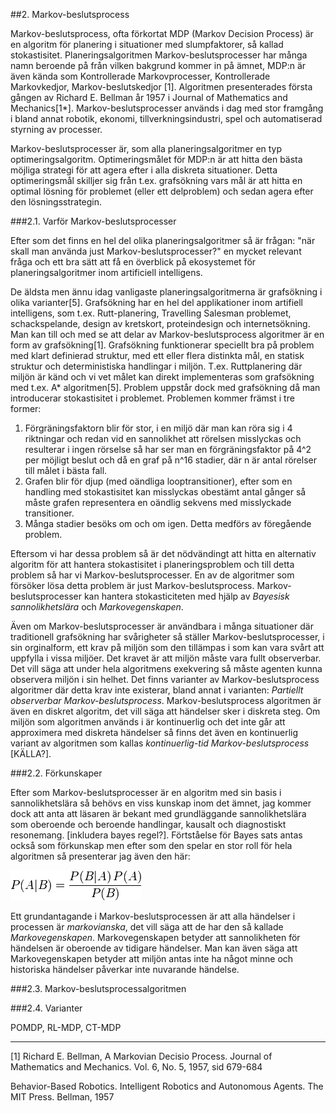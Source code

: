 ##2. Markov-beslutsprocess


Markov-beslutsprocess, ofta förkortat MDP (Markov Decision Process) är en algoritm för planering i situationer med slumpfaktorer, så kallad stokastisitet. Planeringsalgoritmen Markov-beslutsprocesser har många namn beroende på från vilken bakgrund kommer in på ämnet, MDP:n är även kända som Kontrollerade Markovprocesser, Kontrollerade Markovkedjor, Markov-beslutskedjor [1]. Algoritmen presenterades första gången av Richard E. Bellman år 1957 i Journal of Mathematics and Mechanics[1*]. Markov-beslutsprocesser används i dag med stor framgång i bland annat robotik, ekonomi, tillverkningsindustri, spel och automatiserad styrning av processer.

Markov-beslutsprocesser är, som alla planeringsalgoritmer en typ optimeringsalgoritm. Optimeringsmålet för MDP:n är att hitta den bästa möjliga strategi för att agera efter i alla diskreta situationer. Detta optimeringsmål skilljer sig från t.ex. grafsökning vars mål är att hitta en optimal lösning för problemet (eller ett delproblem) och sedan agera efter den lösningsstrategin.



###2.1. Varför Markov-beslutsprocesser

Efter som det finns en hel del olika planeringsalgoritmer så är frågan: "när skall man använda just Markov-beslutsprocesser?" en mycket relevant fråga och ett bra sätt att få en överblick på ekosystemet för planeringsalgoritmer inom artificiell intelligens.

De äldsta men ännu idag vanligaste planeringsalgoritmerna är grafsökning i olika varianter[5]. Grafsökning har en hel del applikationer inom artifiell intelligens, som t.ex. Rutt-planering, Travelling Salesman problemet, schackspelande, design av kretskort, proteindesign och internetsökning. Man kan till och med se att delar av Markov-beslutsprocess algoritmer är en form av grafsökning[1]. Grafsökning funktionerar speciellt bra på problem med klart definierad struktur, med ett eller flera distinkta mål, en statisk struktur och deterministiska handlingar i miljön. T.ex. Ruttplanering där miljön är känd och vi vet målet kan direkt implementeras som grafsökning med t.ex. A* algoritmen[5]. Problem uppstår dock med grafsökning då man introducerar stokastisitet i problemet. Problemen kommer främst i tre former: 

1.   Förgräningsfaktorn blir för stor, i en miljö där man kan röra sig i 4 riktningar och redan vid en sannolikhet att rörelsen misslyckas och resulterar i ingen rörselse så har ser man en förgräningsfaktor på 4^2 per möjligt beslut och då en graf på n^16 stadier, där n är antal rörelser till målet i bästa fall.
2.  Grafen blir för djup (med oändliga looptransitioner), efter som en handling med stokastisitet kan misslyckas obestämt antal gånger så måste grafen representera en oändlig sekvens med misslyckade transitioner.
3.  Många stadier besöks om och om igen. Detta medförs av föregående problem.


Eftersom vi har dessa problem så är det nödvändingt att hitta en alternativ algoritm för att hantera stokastisitet i planeringsproblem och till detta problem så har vi Markov-beslutsprocesser. En av de algoritmer som försöker lösa detta problem är just Markov-beslutsprocess. Markov-beslutsprocesser kan hantera stokasticiteten med hjälp av *Bayesisk sannolikhetslära* och *Markovegenskapen*.


Även om Markov-beslutsprocesser är användbara i många situationer där traditionell grafsökning har svårigheter så ställer Markov-beslutsprocesser, i sin orginalform, ett krav på miljön som den tillämpas i som kan vara svårt att uppfylla i vissa miljöer. Det kravet är att miljön måste vara fullt observerbar. Det vill säga att under hela algoritmens exekvering så måste agenten kunna observera miljön i sin helhet. Det finns varianter av Markov-beslutsprocess algoritmer där detta krav inte existerar, bland annat i varianten: *Partiellt observerbar Markov-beslutsprocess*. Markov-beslutsprocess algoritmen är även en diskret algoritm, det vill säga att händelser sker i diskreta steg. Om miljön som algoritmen används i är kontinuerlig och det inte går att approximera med diskreta händelser så finns det även en kontinuerlig variant av algoritmen som kallas *kontinuerlig-tid Markov-beslutsprocess* [KÄLLA?].


###2.2. Förkunskaper

Efter som Markov-beslutsprocesser är en algoritm med sin basis i sannolikhetslära så behövs en viss kunskap inom det ämnet, jag kommer dock att anta att läsaren är bekant med grundläggande sannolikhetslära som oberoende och beroende handlingar, kausalt och diagnostiskt resonemang. [inkludera bayes regel?]. Förtståelse för Bayes sats antas också som förkunskap men efter som den spelar en stor roll för hela algoritmen så presenterar jag även den här:

![Bayes Sats](https://github.com/KarlHerler/Kandidatavhandling/raw/0ae37fc368f915d7d7e5aaa08c9cdcf71c8a0083/assets/bayes_sats.png)


Ett grundantagande i Markov-beslutsprocessen är att alla händelser i processen är *markovianska*, det vill säga att de har den så kallade *Markovegenskapen*. Markovegenskapen betyder att sannolikheten för händelsen är oberoende av tidigare händelser. Man kan även säga att Markovegenskapen betyder att miljön antas inte ha något minne och historiska händelser påverkar inte nuvarande händelse.


###2.3. Markov-beslutsprocessalgoritmen




###2.4. Varianter

POMDP, RL-MDP, CT-MDP















---

[1] Richard E. Bellman, A Markovian Decisio Process. Journal of Mathematics and Mechanics. Vol. 6, No. 5, 1957, sid 679-684

Behavior-Based Robotics. Intelligent Robotics and Autonomous Agents. The MIT Press. Bellman, 1957